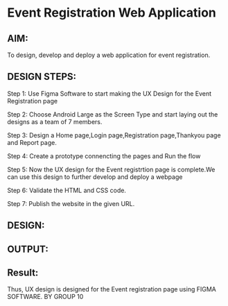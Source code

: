 # Event Registration Web Application

## AIM:
To design, develop and deploy a web application for event registration.

## DESIGN STEPS:
Step 1:
Use Figma Software to start making the UX Design for the Event Registration page

Step 2:
Choose Android Large as the Screen Type and start laying out the designs as a team of 7 members.

Step 3:
Design a Home page,Login page,Registration page,Thankyou page and Report page.

Step 4:
Create a prototype connencting the pages and Run the flow

Step 5:
Now the UX design for the Event registrtion page is complete.We can use this design to further develop and deploy a webpage

Step 6:
Validate the HTML and CSS code.

Step 7:
Publish the website in the given URL.

## DESIGN:

## OUTPUT:


## Result:
Thus, UX design is designed for the Event registration page using FIGMA SOFTWARE. BY GROUP 10
